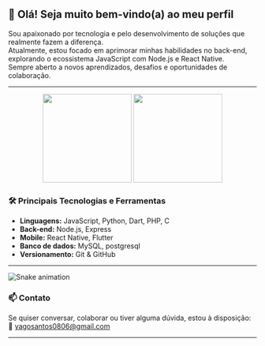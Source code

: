 ## 👋 Olá! Seja muito bem-vindo(a) ao meu perfil

Sou apaixonado por tecnologia e pelo desenvolvimento de soluções que realmente fazem a diferença.  
Atualmente, estou focado em aprimorar minhas habilidades no back-end, explorando o ecossistema JavaScript com Node.js e React Native.  
Sempre aberto a novos aprendizados, desafios e oportunidades de colaboração.

---

<div align="center">
  <img height="180em" src="https://github-readme-stats.vercel.app/api?username=yagoSantos32&show_icons=true&theme=midnight-purple&&hide=stars"/>
  <img height="180em" src="https://github-readme-stats.vercel.app/api/top-langs/?username=yagoSantos32&layout=compact&theme=midnight-purple"/>
</div>

### 🛠️ Principais Tecnologias e Ferramentas

- **Linguagens:** JavaScript, Python, Dart, PHP, C  
- **Back-end:** Node.js, Express  
- **Mobile:** React Native, Flutter  
- **Banco de dados:** MySQL, postgresql 
- **Versionamento:** Git & GitHub

---

![Snake animation]()

### 📫 Contato

Se quiser conversar, colaborar ou tiver alguma dúvida, estou à disposição:  
📧 yagosantos0806@gmail.com

---
